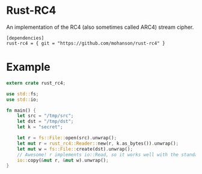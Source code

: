 # Rust-RC4

An implementation of the RC4 (also sometimes called ARC4) stream cipher.

```
[dependencies]
rust-rc4 = { git = "https://github.com/mohanson/rust-rc4" }
```


# Example

```rs
extern crate rust_rc4;

use std::fs;
use std::io;

fn main() {
    let src = "/tmp/src";
    let dst = "/tmp/dst";
    let k = "secret";

    let r = fs::File::open(src).unwrap();
    let mut r = rust_rc4::Reader::new(r, k.as_bytes()).unwrap();
    let mut w = fs::File::create(dst).unwrap();
    // Awesome! r implements io::Read, so it works well with the standard library.
    io::copy(&mut r, &mut w).unwrap();
}
```
